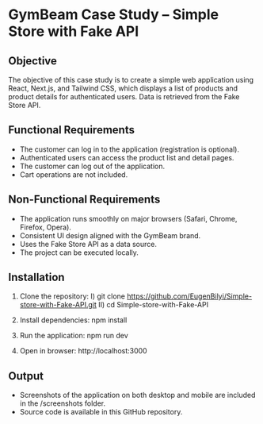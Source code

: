 # GymBeam Case Study – Simple Store with Fake API

## Objective

The objective of this case study is to create a simple web application using React, Next.js, and Tailwind CSS, which displays a list of products and product details for authenticated users. Data is retrieved from the Fake Store API.

## Functional Requirements

- The customer can log in to the application (registration is optional).
- Authenticated users can access the product list and detail pages.
- The customer can log out of the application.
- Cart operations are not included.

## Non-Functional Requirements

- The application runs smoothly on major browsers (Safari, Chrome, Firefox, Opera).
- Consistent UI design aligned with the GymBeam brand.
- Uses the Fake Store API as a data source.
- The project can be executed locally.

## Installation

1. Clone the repository:
 I) git clone https://github.com/EugenBilyi/Simple-store-with-Fake-API.git
 II) cd Simple-store-with-Fake-API

2. Install dependencies:
npm install

3. Run the application:
npm run dev

4. Open in browser:
http://localhost:3000

## Output

- Screenshots of the application on both desktop and mobile are included in the /screenshots folder.
- Source code is available in this GitHub repository.

